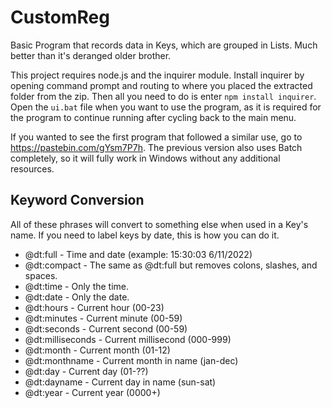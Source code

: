 # CustomReg
Basic Program that records data in Keys, which are grouped in Lists. Much better than it's deranged older brother.

This project requires node.js and the inquirer module. Install inquirer by opening command prompt and routing to where you placed the extracted folder from the zip. Then all you need to do is enter `npm install inquirer`. Open the `ui.bat` file when you want to use the program, as it is required for the program to continue running after cycling back to the main menu.

If you wanted to see the first program that followed a similar use, go to https://pastebin.com/gYsm7P7h. The previous version also uses Batch completely, so it will fully work in Windows without any additional resources.


## Keyword Conversion
All of these phrases will convert to something else when used in a Key's name. If you need to label keys by date, this is how you can do it.

- @dt:full - Time and date (example: 15:30:03 6/11/2022)
- @dt:compact - The same as @dt:full but removes colons, slashes, and spaces.
- @dt:time - Only the time.
- @dt:date - Only the date.
- @dt:hours - Current hour (00-23)
- @dt:minutes - Current minute (00-59)
- @dt:seconds - Current second (00-59)
- @dt:milliseconds - Current millisecond (000-999)
- @dt:month - Current month (01-12)
- @dt:monthname - Current month in name (jan-dec)
- @dt:day - Current day (01-??)
- @dt:dayname - Current day in name (sun-sat)
- @dt:year - Current year (0000+)

